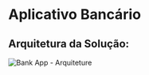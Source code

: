 # Aplicativo Bancário
## Arquitetura da Solução:
![Bank App - Arquiteture](https://github.com/user-attachments/assets/8570683d-010c-4095-b01a-4091b8e311a8)
